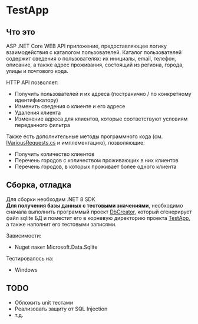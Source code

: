 # TestApp

## Что это
ASP .NET Core WEB API приложение, предоставляющее логику взаимодействия с каталогом пользователей. Каталог пользователей содержит сведения о пользователях: их инициалы, email, телефон, описание, а также адрес проживания, состоящий из региона, города, улицы и почтового кода.  

HTTP API позволяет:  
- Получить пользователей и их адреса (постранично / по конкретному идентификатору)
- Изменить сведения о клиенте и его адресе
- Удаления клиента
- Изменение адреса для клиентов, которые соответствуют условиям переданного фильтра  

Также есть дополнительные методы программного кода (см. [IVariousRequests.cs](https://github.com/ForestFox1997/TestApp/blob/main/TestApp/Interfaces/IVariousRequests.cs) и имплементацию), позволяющие:
- Получить количество клиентов
- Перечень городов с количеством проживающих в них клиентов
- Перечень городов, в которых проживает более одного клиента

## Сборка, отладка
Для сборки необходим .NET 8 SDK  
**Для получения базы данных с тестовыми значениями**, необходимо сначала выполнить программый проект [DbCreator](https://github.com/ForestFox1997/TestApp/blob/main/DbCreator/DbCreator.csproj), который сгенерирует файл sqlite БД и поместит его в корневую директорию проекта [TestApp](https://github.com/ForestFox1997/TestApp/blob/main/TestApp/TestApp.csproj), а также наполнит его тестовыми записями.  

Зависимости:
* Nuget пакет Microsoft.Data.Sqlite  

Тестировалось на:
* Windows

## TODO
* Обложить unit тестами
* Реализовать защиту от SQL Injection
* т.д.
